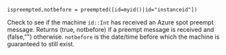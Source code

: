 ```
ispreempted,notbefore = preempted([id=myid()|id="instanceid"])
```

Check to see if the machine `id::Int` has received an Azure spot preempt message.  Returns (true, notbefore) if a preempt message is received and (false,"") otherwise.  `notbefore` is the date/time before which the machine is guaranteed to still exist.
